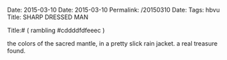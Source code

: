 Date: 2015-03-10
Date: 2015-03-10
Permalink: /20150310
Date: 
Tags: hbvu
Title: SHARP DRESSED MAN
  
Title:# ( rambling #cddddfdfeeec )
  
the colors of the sacred mantle, in a pretty slick rain jacket. a real treasure found.  
